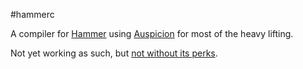 #hammerc

A compiler for [Hammer](http://github.com/robrix/Hammer) using [Auspicion](http://github.com/robrix/Auspicion) for most of the heavy lifting.

Not yet working as such, but [not without its perks](http://github.com/robrix/hammerc/blob/master/Categories/ARXType%2BRuntimeTypeEncodings.m).